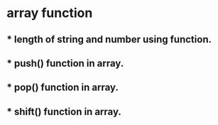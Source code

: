 # array function


## * length of string and number using function.
## * push() function in array.
## * pop() function in array.
## * shift() function in  array.
